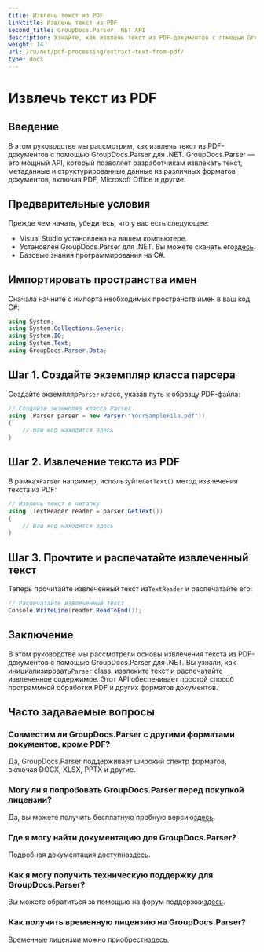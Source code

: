 ```yaml
---
title: Извлечь текст из PDF
linktitle: Извлечь текст из PDF
second_title: GroupDocs.Parser .NET API
description: Узнайте, как извлечь текст из PDF-документов с помощью GroupDocs.Parser для .NET. Пошаговое руководство для разработчиков.
weight: 14
url: /ru/net/pdf-processing/extract-text-from-pdf/
type: docs
---
```

# Извлечь текст из PDF

## Введение
В этом руководстве мы рассмотрим, как извлечь текст из PDF-документов с помощью GroupDocs.Parser для .NET. GroupDocs.Parser — это мощный API, который позволяет разработчикам извлекать текст, метаданные и структурированные данные из различных форматов документов, включая PDF, Microsoft Office и другие.
## Предварительные условия
Прежде чем начать, убедитесь, что у вас есть следующее:
- Visual Studio установлена на вашем компьютере.
-  Установлен GroupDocs.Parser для .NET. Вы можете скачать его[здесь](https://releases.groupdocs.com/parser/net/).
- Базовые знания программирования на C#.

## Импортировать пространства имен
Сначала начните с импорта необходимых пространств имен в ваш код C#:
```csharp
using System;
using System.Collections.Generic;
using System.IO;
using System.Text;
using GroupDocs.Parser.Data;
```
## Шаг 1. Создайте экземпляр класса парсера
 Создайте экземпляр`Parser` класс, указав путь к образцу PDF-файла:
```csharp
// Создайте экземпляр класса Parser
using (Parser parser = new Parser("YourSampleFile.pdf"))
{
    // Ваш код находится здесь
}
```
## Шаг 2. Извлечение текста из PDF
 В рамках`Parser` например, используйте`GetText()` метод извлечения текста из PDF:
```csharp
// Извлечь текст в читалку
using (TextReader reader = parser.GetText())
{
    // Ваш код находится здесь
}
```
## Шаг 3. Прочтите и распечатайте извлеченный текст
 Теперь прочитайте извлеченный текст из`TextReader` и распечатайте его:
```csharp
// Распечатайте извлеченный текст
Console.WriteLine(reader.ReadToEnd());
```

## Заключение
 В этом руководстве мы рассмотрели основы извлечения текста из PDF-документов с помощью GroupDocs.Parser для .NET. Вы узнали, как инициализировать`Parser` class, извлеките текст и распечатайте извлеченное содержимое. Этот API обеспечивает простой способ программной обработки PDF и других форматов документов.

## Часто задаваемые вопросы
### Совместим ли GroupDocs.Parser с другими форматами документов, кроме PDF?
Да, GroupDocs.Parser поддерживает широкий спектр форматов, включая DOCX, XLSX, PPTX и другие.
### Могу ли я попробовать GroupDocs.Parser перед покупкой лицензии?
 Да, вы можете получить бесплатную пробную версию[здесь](https://releases.groupdocs.com/).
### Где я могу найти документацию для GroupDocs.Parser?
 Подробная документация доступна[здесь](https://tutorials.groupdocs.com/parser/net/).
### Как я могу получить техническую поддержку для GroupDocs.Parser?
 Вы можете обратиться за помощью на форум поддержки[здесь](https://forum.groupdocs.com/c/parser/17).
### Как получить временную лицензию на GroupDocs.Parser?
 Временные лицензии можно приобрести[здесь](https://purchase.groupdocs.com/temporary-license/).